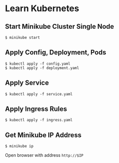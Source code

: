 # Learn Kubernetes

## Start Minikube Cluster Single Node
```
$ minikube start
```

## Apply Config, Deployment, Pods
```
$ kubectl apply -f config.yaml
$ kubectl apply -f deployment.yaml
```

## Apply Service
```
$ kubectl apply -f service.yaml
```

## Apply Ingress Rules
```
$ kubectl apply -f ingress.yaml
```

## Get Minikube IP Address
```
$ minikube ip
```

Open browser with address `http://$IP`